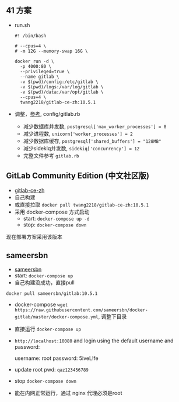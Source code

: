 
## 41 方案

- run.sh

  ```
  #! /bin/bash

  # --cpus=4 \
  # -m 12G --memory-swap 16G \

  docker run -d \
    -p 4000:80 \
    --privileged=true \
    --name gitlab \
    -v $(pwd)/config:/etc/gitlab \
    -v $(pwd)/logs:/var/log/gitlab \
    -v $(pwd)/data:/var/opt/gitlab \
    --cpus=4 \
    twang2218/gitlab-ce-zh:10.5.1
  ```

- 调整，[参考](https://www.shaobin.wang/post/18.html), config/gitlab.rb
  - 减少数据库并发数, `postgresql['max_worker_processes'] = 8`
  - 减少进程数, `unicorn['worker_processes'] = 2`
  - 减少数据库缓存, `postgresql['shared_buffers'] = "128MB"`
  - 减少sidekiq并发数, `sidekiq['concurrency'] = 12`
  - 完整文件参考 `gitlab.rb`

## GitLab Community Edition (中文社区版)

- [gitlab-ce-zh](https://github.com/twang2218/gitlab-ce-zh)
- 自己构建
- 或直接拉取 `docker pull twang2218/gitlab-ce-zh:10.5.1`
- 采用 docker-compose 方式启动
    - start: `docker-compose up -d`
    - stop: `docker-compose down`

现在部署方案采用该版本

## sameersbn

- [sameersbn](https://github.com/sameersbn/docker-gitlab#internal-redis-server)
- start: `docker-compose up`
- 自己构建没成功，直接pull

```
docker pull sameersbn/gitlab:10.5.1
```

- docker-compose `wget https://raw.githubusercontent.com/sameersbn/docker-gitlab/master/docker-compose.yml`, 调整下目录

- 直接运行 `docker-compose up`
- `http://localhost:10080` and login using the default username and password:

  username: root
  password: 5iveL!fe

- update root pwd: `qaz123456789`
- stop `docker-compose down`

- 能在内网正常运行，通过 nginx 代理必须是root
